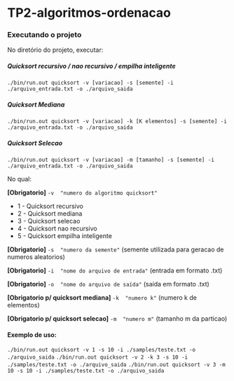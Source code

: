 # TP2-algoritmos-ordenacao

### Executando o projeto

No diretório do projeto, executar:

##### Quicksort recursivo / nao recursivo / empilha inteligente
`./bin/run.out quicksort -v [variacao] -s [semente] -i ./arquivo_entrada.txt -o ./arquivo_saida`

##### Quicksort Mediana
`./bin/run.out quicksort -v [variacao] -k [K elementos] -s [semente] -i ./arquivo_entrada.txt -o ./arquivo_saida`

##### Quicksort Selecao
`./bin/run.out quicksort -v [variacao] -m [tamanho] -s [semente] -i ./arquivo_entrada.txt -o ./arquivo_saida`

No qual:

**[Obrigatorio]** `-v  "numero do algoritmo quicksort"`  
- 1 - Quicksort recursivo
- 2 - Quicksort mediana
- 3 - Quicksort selecao
- 4 - Quicksort nao recursivo
- 5 - Quicksort empilha inteligente  

**[Obrigatorio]** `-s  "numero da semente"` (semente utilizada para geracao de numeros aleatorios)  

**[Obrigatorio]** `-i  "nome do arquivo de entrada"`  (entrada em formato .txt)  
              
**[Obrigatorio]** `-o  "nome do arquivo de saída"`    (saída em formato .txt)

**[Obrigatorio p/ quicksort mediana]** `-k  "numero k"` (numero k de elementos)

**[Obrigatorio p/ quicksort selecao]** `-m  "numero m"` (tamanho m da particao)

#### Exemplo de uso:

`./bin/run.out quicksort -v 1 -s 10 -i ./samples/teste.txt -o ./arquivo_saida`
`./bin/run.out quicksort -v 2 -k 3 -s 10 -i ./samples/teste.txt -o ./arquivo_saida`
`./bin/run.out quicksort -v 3 -m 10 -s 10 -i ./samples/teste.txt -o ./arquivo_saida`
